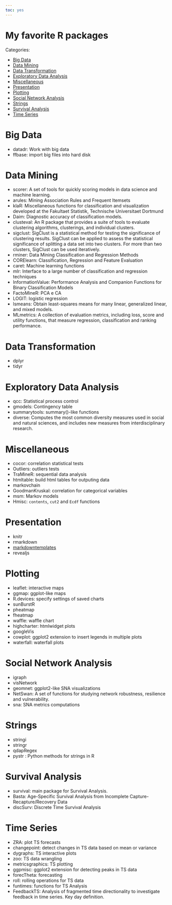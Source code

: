 ```yaml
---
toc: yes
---
```

# My favorite R packages

Categories:  

- [Big Data](#big-data)
- [Data Mining](#data-mining)
- [Data Transformation](#data-transformation)
- [Exploratory Data Analysis](#exploratory-data-analysis)
- [Miscellaneous](#miscellaneous)
- [Presentation](#presentation)
- [Plotting](#plotting)
- [Social Network Analysis](#social-network-analysis)
- [Strings](#strings)
- [Survival Analysis](#survival-analysis)
- [Time Series](#time-series)

# Big Data
- datadr: Work with big data
- ffbase: import big files into hard disk

# Data Mining
- scorer: A set of tools for quickly scoring models in data science and machine learning. 
- arules: Mining Association Rules and Frequent Itemsets
- klaR:	Miscellaneous functions for classification and visualization developed at the Fakultaet Statistik, Technische Universitaet Dortmund
- Daim: Diagnostic accuracy of classification models.
- clusteval:	An R package that provides a suite of tools to evaluate clustering algorithms, clusterings, and individual clusters.
- sigclust:	SigClust is a statistical method for testing the significance of clustering results. SigClust can be applied to assess the statistical significance of splitting a data set into two clusters. For more than two clusters, SigClust can be used iteratively.
- rminer:	Data Mining Classification and Regression Methods
- CORElearn:	Classification, Regression and Feature Evaluation
- caret:	Machine learning functions
- mlr:	Interface to a large number of classification and regression techniques
- InformationValue:	Performance Analysis and Companion Functions for Binary Classification Models
- FactoMineR:	PCA e CA
- LOGIT:	logistic regression
- lsmeans:	Obtain least-squares means for many linear, generalized linear, and mixed models.
- MLmetrics:	A collection of evaluation metrics, including loss, score and utility functions, that measure regression, classification and ranking performance.

# Data Transformation
- dplyr
- tidyr

# Exploratory Data Analysis
- qcc: Statistical process control
- gmodels: Contingency table
- summarytools: summary()-like functions
- diverse: Computes the most common diversity measures used in social and natural sciences, and includes new measures from interdisciplinary research.

# Miscellaneous
- cocor: correlation statistical tests
- Outliers: outliers tests
- TraMineR: sequential data analysis
- htmltable: build html tables for outputing data
- markovchain
- GoodmanKruskal: correlation for categorical variables
- msm: Markov models
- Hmisc: `contents`, `cut2` and `Ecdf` functions

# Presentation
- knitr
- rmarkdown
- [markdowntemplates](https://github.com/hrbrmstr/markdowntemplates)
- revealjs

# Plotting
- leaflet: interactive maps
- ggmap: ggplot-like maps
- R.devices: specify settings of saved charts
- sunBurstR
- pheatmap
- fheatmap
- waffle: waffle chart
- highcharter: htmlwidget plots
- googleVis
- cowplot: ggplot2 extension to insert legends in multiple plots
- waterfall: waterfall plots

# Social Network Analysis
- igraph
- visNetwork
- geomnet: ggplot2-like SNA visualizations
- NetSwan: A set of functions for studying network robustness, resilience and vulnerability.
- sna: SNA metrics computations

# Strings
- stringi
- stringr
- qdapRegex
- pystr : Python methods for strings in R

# Survival Analysis
- survival: main package for Survival Analysis.
- Basta: Age-Specific Survival Analysis from Incomplete Capture-Recapture/Recovery Data
- discSurv: Discrete Time Survival Analysis

# Time Series
- ZRA: plot TS forecasts
- changepoint: detect changes in TS data based on mean or variance
- dygraphs: TS interactive plots
- zoo: TS data wrangling
- metricsgraphics: TS plotting
- ggpmisc: ggplot2 extension for detecting peaks in TS data
- forecTheta: forecasting
- roll: rolling operations for TS data
- funtimes: functions for TS Analysis
- FeedbackTS: Analysis of fragmented time directionality to investigate feedback in time series. Key day definition.
 
